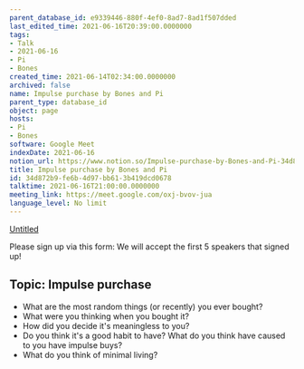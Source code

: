 ```yaml
---
parent_database_id: e9339446-880f-4ef0-8ad7-8ad1f507dded
last_edited_time: 2021-06-16T20:39:00.0000000
tags:
- Talk
- 2021-06-16
- Pi
- Bones
created_time: 2021-06-14T02:34:00.0000000
archived: false
name: Impulse purchase by Bones and Pi
parent_type: database_id
object: page
hosts:
- Pi
- Bones
software: Google Meet
indexDate: 2021-06-16
notion_url: https://www.notion.so/Impulse-purchase-by-Bones-and-Pi-34d872b9fe6b4d97bb613b419dcd0678
title: Impulse purchase by Bones and Pi
id: 34d872b9-fe6b-4d97-bb61-3b419dcd0678
talktime: 2021-06-16T21:00:00.0000000
meeting_link: https://meet.google.com/oxj-bvov-jua
language_level: No limit
---
```


[Untitled](https://www.notion.so/cd877e06ad7149f69157f2c71bad5cca)   

Please sign up via this form:
We will accept the first  5 speakers  that signed up! 


## Topic: Impulse purchase

   - What are the most random things (or recently) you ever bought?
   - What were you thinking when you bought it?
   - How did you decide it's meaningless to you?
   - Do you think it's a good habit to have? What do you think have caused to you have impulse buys?
   - What do you think of minimal living?




